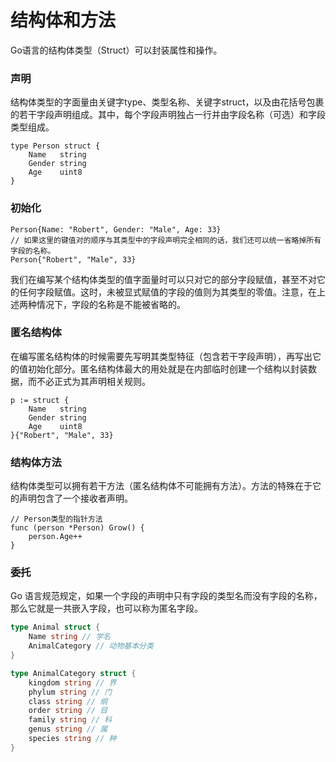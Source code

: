 # 结构体和方法

Go语言的结构体类型（Struct）可以封装属性和操作。 


### 声明
结构体类型的字面量由关键字type、类型名称、关键字struct，以及由花括号包裹的若干字段声明组成。其中，每个字段声明独占一行并由字段名称（可选）和字段类型组成。
```
type Person struct {
    Name   string
    Gender string
    Age    uint8
}
```


### 初始化
```
Person{Name: "Robert", Gender: "Male", Age: 33}  
// 如果这里的键值对的顺序与其类型中的字段声明完全相同的话，我们还可以统一省略掉所有字段的名称。
Person{"Robert", "Male", 33} 
```
我们在编写某个结构体类型的值字面量时可以只对它的部分字段赋值，甚至不对它的任何字段赋值。这时，未被显式赋值的字段的值则为其类型的零值。注意，在上述两种情况下，字段的名称是不能被省略的。



### 匿名结构体
在编写匿名结构体的时候需要先写明其类型特征（包含若干字段声明），再写出它的值初始化部分。匿名结构体最大的用处就是在内部临时创建一个结构以封装数据，而不必正式为其声明相关规则。
```
p := struct {
    Name   string
    Gender string
    Age    uint8
}{"Robert", "Male", 33}
```



### 结构体方法
结构体类型可以拥有若干方法（匿名结构体不可能拥有方法）。方法的特殊在于它的声明包含了一个接收者声明。
```
// Person类型的指针方法
func (person *Person) Grow() {
    person.Age++
} 
```



### 委托
Go 语言规范规定，如果一个字段的声明中只有字段的类型名而没有字段的名称，那么它就是一共嵌入字段，也可以称为匿名字段。
```go
type Animal struct { 
	Name string // 学名
	AnimalCategory // 动物基本分类
}

type AnimalCategory struct {
    kingdom string // 界
    phylum string // 门
    class string // 纲
	order string // 目
	family string // 科
    genus string // 属
	species string // 种
}
```































